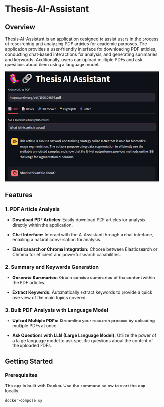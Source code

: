 # Thesis-AI-Assistant

## Overview

Thesis-AI-Assistant is an application designed to assist users in the process of researching and analyzing PDF articles for academic purposes. The application provides a user-friendly interface for downloading PDF articles, conducting chat-based interactions for analysis, and generating summaries and keywords. Additionally, users can upload multiple PDFs and ask questions about them using a language model.

![Single article chat](/images/single_article_chat_screen.png)


## Features

### 1. PDF Article Analysis

- **Download PDF Articles:** Easily download PDF articles for analysis directly within the application.

- **Chat Interface:** Interact with the AI Assistant through a chat interface, enabling a natural conversation for analysis.

- **Elasticsearch or Chroma Integration:** Choose between Elasticsearch or Chroma for efficient and powerful search capabilities.

### 2. Summary and Keywords Generation

- **Generate Summaries:** Obtain concise summaries of the content within the PDF articles.

- **Extract Keywords:** Automatically extract keywords to provide a quick overview of the main topics covered.

### 3. Bulk PDF Analysis with Language Model

- **Upload Multiple PDFs:** Streamline your research process by uploading multiple PDFs at once.

- **Ask Questions with LLM (Large Language Model):** Utilize the power of a large language model to ask specific questions about the content of the uploaded PDFs.

## Getting Started

### Prerequisites

The app is built with Docker. Use the command below to start the app locally. 
```
docker-compose up 
```
